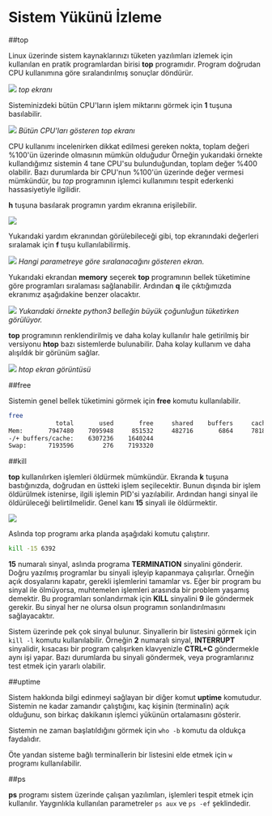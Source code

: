# Sistem Yükünü İzleme

##top

Linux üzerinde sistem kaynaklarınızı tüketen yazılımları izlemek için kullanılan en pratik programlardan birisi **top** programıdır. Program doğrudan CPU kullanımına göre sıralandırılmış sonuçlar döndürür.

![](top.png)
*top ekranı*

Sisteminizdeki bütün CPU'ların işlem miktarını görmek için **1** tuşuna basılabilir.

![](top2.png)
*Bütün CPU'ları gösteren top ekranı*

CPU kullanımı incelenirken dikkat edilmesi gereken nokta, toplam değeri %100'ün üzerinde olmasının mümkün olduğudur Örneğin yukarıdaki örnekte kullandığımız sistemin 4 tane CPU'su bulunduğundan, toplam değer %400 olabilir. Bazı durumlarda bir CPU'nun %100'ün üzerinde değer vermesi mümkündür, bu *top* programının işlemci kullanımını tespit ederkenki hassasiyetiyle ilgilidir.

**h** tuşuna basılarak programın yardım ekranına erişilebilir.

![](top3.png)

Yukarıdaki yardım ekranından görülebileceği gibi, top ekranındaki değerleri sıralamak için **f** tuşu kullanılabilirmiş.

![](top-sort.png)
*Hangi parametreye göre sıralanacağını gösteren ekran.*

Yukarıdaki ekrandan **memory** seçerek **top** programının bellek tüketimine göre programları sıralaması sağlanabilir. Ardından **q** ile çıktığımızda ekranımız aşağıdakine benzer olacaktır.

![](top-memory.png)
*Yukarıdaki örnekte python3 belleğin büyük çoğunluğun tüketirken görülüyor.*

**top** programının renklendirilmiş ve daha kolay kullanılır hale getirilmiş bir versiyonu **htop** bazı sistemlerde bulunabilir. Daha kolay kullanım ve daha alışıldık bir görünüm sağlar.

![](htop.png)
*htop ekran görüntüsü*

##free

Sistemin genel bellek tüketimini görmek için **free** komutu kullanılabilir.

```bash
free
             total       used       free     shared    buffers     cached
Mem:       7947480    7095948     851532     482716       6864     781848
-/+ buffers/cache:    6307236    1640244
Swap:      7193596        276    7193320
```

##kill

**top** kullanılırken işlemleri öldürmek mümkündür. Ekranda **k** tuşuna bastığınızda, doğrudan en üstteki işlem seçilecektir. Bunun dışında bir işlem öldürülmek istenirse, ilgili işlemin PID'si yazılabilir. Ardından hangi sinyal ile öldürüleceği belirtilmelidir. Genel kanı **15** sinyali ile öldürmektir.

![](top-pid.png)

Aslında top programı arka planda aşağıdaki komutu çalıştırır.

```bash
kill -15 6392
```

**15** numaralı sinyal, aslında programa **TERMINATION** sinyalini gönderir. Doğru yazılmış programlar bu sinyali işleyip kapanmaya çalışırlar. Örneğin açık dosyalarını kapatır, gerekli işlemlerini tamamlar vs. Eğer bir program bu sinyal ile ölmüyorsa, muhtemelen işlemleri arasında bir problem yaşamış demektir. Bu programları sonlandırmak için **KILL** sinyalini **9** ile göndermek gerekir. Bu sinyal her ne olursa olsun programın sonlandırılmasını sağlayacaktır.

Sistem üzerinde pek çok sinyal bulunur. Sinyallerin bir listesini görmek için ```kill -l``` komutu kullanılabilir. Örneğin **2** numaralı sinyal, **INTERRUPT** sinyalidir, kısacası bir program çalışırken klavyenizle **CTRL+C** göndermekle aynı işi yapar. Bazı durumlarda bu sinyali göndermek, veya programlarınız test etmek için yararlı olabilir.

##uptime

Sistem hakkında bilgi edinmeyi sağlayan bir diğer komut **uptime** komutudur. Sistemin ne kadar zamandır çalıştığını, kaç kişinin (terminalin) açık olduğunu, son birkaç dakikanın işlemci yükünün ortalamasını gösterir.

Sistemin ne zaman başlatıldığını görmek için ```who -b``` komutu da oldukça faydalıdır.

Öte yandan sisteme bağlı terminallerin bir listesini elde etmek için `w` programı kullanılabilir.

##ps

**ps** programı sistem üzerinde çalışan yazılımları, işlemleri tespit etmek için kullanılır. Yaygınlıkla kullanılan parametreler ```ps aux``` ve ```ps -ef``` şeklindedir.